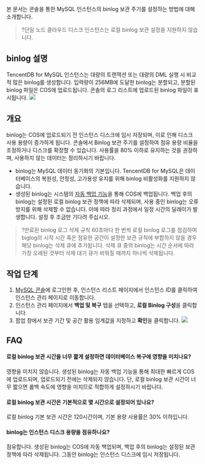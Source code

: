 본 문서는 콘솔을 통한 MySQL 인스턴스의 binlog 보관 주기를 설정하는 방법에 대해 소개합니다.
>?단일 노드 클라우드 디스크 인스턴스는 로컬 binlog 보관 설정을 지원하지 않습니다.

## binlog 설명
TencentDB for MySQL 인스턴스는 대량의 트랜잭션 또는 대량의 DML 실행 시 비교적 많은 binlog를 생성합니다. 입력량이 256MB에 도달한 binlog는 분할되고, 분할된 binlog 파일은 COS에 업로드됩니다. 콘솔의 로그 리스트에 업로드된 binlog 파일이 표시됩니다.
![](https://main.qcloudimg.com/raw/bcf3d0d2ac291ccebbcfebea05fd11f1.png)

## 개요
binlog는 COS에 업로드되기 전 인스턴스 디스크에 임시 저장되며, 이로 인해 디스크 사용 용량이 증가하게 됩니다. 콘솔에서 Binlog 보관 주기를 설정하여 점유 용량 비율을 조정하거나 디스크를 확장할 수 있습니다. 사용률을 80% 이하로 유지하는 것을 권장하며, 사용하지 않는 데이터는 정리하시기 바랍니다.
- binlog는 MySQL 데이터 동기화의 기본입니다. TencentDB for MySQL은 데이터베이스의 복원성, 안정성, 고가용성 유지를 위해 binlog 비활성화를 지원하지 않습니다.
- 생성된 binlog는 시스템의 [자동 백업 기능](https://intl.cloud.tencent.com/document/product/236/37796)을 통해 COS에 백업됩니다. 백업 후의 binlog는 설정된 로컬 binlog 보관 정책에 따라 삭제되며, 사용 중인 binlog는 오류 방지를 위해 삭제할 수 없습니다. 이에 따라 정리 과정에서 일정 시간의 딜레이가 발생합니다. 설정 후 조금만 기다려 주십시오.
>?만료된 binlog 로그 삭제 규칙
>60초마다 한 번씩 로컬 binlog 로그를 점검하여 biglog의 시작 시간 혹은 점유한 공간이 설정한 보관 규칙에 부합하지 않을 경우 해당 binlog는 삭제 큐에 추가됩니다. 삭제 큐 중의 binlog는 시간 순서에 따라 가장 오래된 것부터 삭제 대기 큐가 비워질 때까지 하나씩 삭제됩니다.

## 작업 단계
1. [MySQL 콘솔](https://console.cloud.tencent.com/cdb)에 로그인한 후, 인스턴스 리스트 페이지에서 인스턴스 ID를 클릭하여 인스턴스 관리 페이지로 이동합니다.
2. 인스턴스 관리 페이지에서 **백업 및 복구** 탭을 선택하고, **로컬 Binlog 구성**을 클릭합니다.
3. 팝업 창에서 보관 기간 및 공간 활용 임계값을 지정하고 **확인**을 클릭합니다.
![](https://staticintl.cloudcachetci.com/yehe/backend-news/e5xL948_37.png)

## FAQ
#### 로컬 binlog 보관 시간을 너무 짧게 설정하면 데이터베이스 복구에 영향을 미치나요?
영향을 미치지 않습니다. 생성된 binlog는 자동 백업 기능을 통해 최대한 빠르게 COS에 업로드되며, 업로드되기 전에는 삭제되지 않습니다. 단, 로컬 binlog 보관 시간이 너무 짧으면 롤백 속도에 영향을 미치므로 적합하게 설정하시기 바랍니다.

#### 로컬 binlog 보관 시간은 기본적으로 몇 시간으로 설정되어 있나요?
로컬 binlog 기본 보관 시간은 120시간이며, 기본 용량 사용률은 30% 이하입니다.

#### binlog는 인스턴스 디스크 용량을 점유하나요?
점유합니다. 생성된 binlog는 COS에 자동 백업되며, 백업 후의 binlog는 설정된 보관 정책에 따라 삭제됩니다. 그동안 binlog는 인스턴스 디스크에 임시 저장됩니다.
